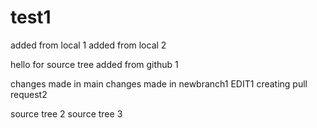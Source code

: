 # test1

added from local 1
added from local 2

hello for source tree
added from github 1

changes made in main
changes made in newbranch1 EDIT1
creating pull request2

source tree 2
source tree 3